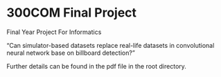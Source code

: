 # 300COM Final Project
 Final Year Project For Informatics

“Can simulator-based datasets replace real-life datasets in convolutional neural network base on billboard detection?”

Further details can be found in the pdf file in the root directory.

